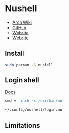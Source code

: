 # Nushell

- [Arch Wiki](https://wiki.archlinux.org/title/Nushell)
- [GitHub](https://github.com/nushell/nushell)
- [Website](https://nushell.sh)
- [Website](https://nushell.sh)

<!-- Install {{{-->
## Install

```sh
sudo pacman -S nushell
```
<!-- }}} -->

<!-- Login shell {{{-->
## Login shell

[Docs](https://www.nushell.sh/book/default_shell.html#setting-nu-as-login-shell-linux-bsd-macos)
```sh
cmd = "chsh -s /usr/bin/nu"
```

```sh
~/.config/nushell/login.nu
```
<!-- }}} -->

<!-- Limitations {{{-->
## Limitations
<!-- }}} -->
